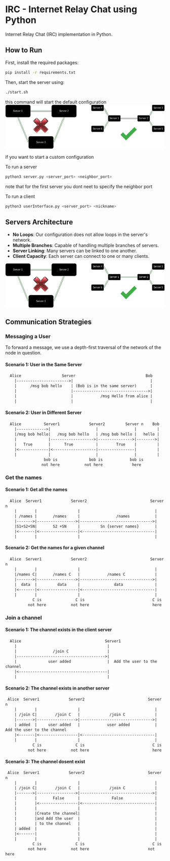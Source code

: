 # IRC - Internet Relay Chat using Python

Internet Relay Chat (IRC) implementation in Python.

## How to Run

First, install the required packages:

```bash
pip install -r requirements.txt
```

Then, start the server using:

```bash
./start.sh
```
this command will start the default configuration 
![default Architecture](./data/images/image1.png)

if you want to start a custom configuration

To run a server

```bash
python3 server.py <server_port> <neighbor_port>
```
note that for the first server you dont neet to specify the neighbor port

To run a client

```bash
python3 userInterface.py <server_port> <nickname>
```

## Servers Architecture

- **No Loops**: Our configuration does not allow loops in the server's network.
- **Multiple Branches**: Capable of handling multiple branches of servers.
- **Server Linking**: Many servers can be linked to one another.
- **Client Capacity**: Each server can connect to one or many clients.

![Server Architecture](./data/images/image1.png)

## Communication Strategies

### Messaging a User

To forward a message, we use a depth-first traversal of the network of the node in question.

#### Scenario 1: User in the Same Server

```
  Alice                  Server                               Bob
    |----------------------->|                                  |
    |      /msg bob hello    | (Bob is in the same server)      |
    |                        |--------------------------------->|
    |                        |            /msg Hello from alice |
    |                        |                                  |
```

#### Scenario 2: User in Different Server

```
  Alice          Server1             Server2         Server n    Bob
    |------------->|                    |                |         |
    |/msg bob hello|   /msg bob hello   | /msg bob hello |   hello |
    |              |------------------->|--------------->|-------->|
    |   True       |      True          |        True    |         |
    |<-------------|<-------------------|----------------|         |
    |              |                    |                |         |
                 bob is              bob is            bob is
                not here           not here             here
```

### Get the names


#### Scenario 1: Get all the names
```
  Alice  Server1             Server2                            Server n
    |        |                  |                                 |
    | /names |       /names     |                /names           |
    |------->|----------------->|-------------------------------->|
    |S1+S2+SN|       S2 +SN     |         Sn {server names}       |
    |<-------|<-----------------|<--------------------------------|
    |        |                  |                                 | 
```

#### Scenario 2: Get the names for a given channel
```
  Alice  Server1             Server2                            Server n
    |        |                  |                                 |
    |/names C|       /names C   |            /names C             |
    |------->|----------------->|-------------------------------->|
    |  data  |         data     |               data              |
    |<-------|<-----------------|<--------------------------------|
    |        |                  |                                 | 
            C is               C is                              C is
          not here           not here                            here

```

### Join a channel

#### Scenario 1: The channel exists in the client server

```
  Alice                                     Server1
    |                                        |
    |                /join C                 |
    |--------------------------------------->|   
    |              user added                |  Add the user to the channel
    |<---------------------------------------|
    |                                        |
```

#### Scenario 2: The channel exists in another server

```
 Alice  Server1             Server2                            Server n
    |        |                  |                                 |
    | /join C|        /join C   |             /join C             |
    |------->|----------------->|-------------------------------->|
    | added  |     user added   |            user added           |  Add the user to the channel
    |<-------|<-----------------|<--------------------------------|
    |        |                  |                                 | 
            C is               C is                              C is
          not here           not here                            here
```

#### Scenario 3: The channel dosent exist

```
 Alice  Server1             Server2                            Server n
    |        |                  |                                 |
    | /join C|        /join C   |             /join C             |
    |------->|----------------->|-------------------------------->|
    |        |       False      |              False              | 
    |        |<-----------------|<--------------------------------|
    |        |                  |                                 | 
    |        |Create the channel|                                 | 
    |        |and Add the user  |                                 |
    |        | to the channel   |                                 |
    | added  |                  |                                 | 
    |<-------|                  |                                 |
    |        |                  |                                 | 
            C is               C is                              C is
          not here           not here                          not here
```